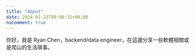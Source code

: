 ```yaml
---
title: "About"
date: 2024-01-23T00:08:31+08:00
noComment: true
---
```



你好，我是 Ryan Chen，backend/data engineer，在這邊分享一些軟體相關或是爬山的生活瑣事。
